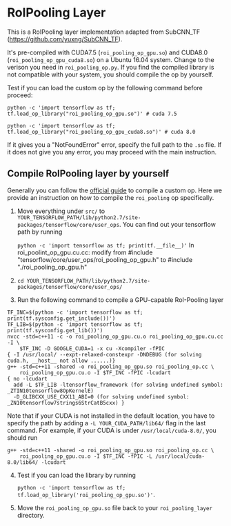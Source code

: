 # RoIPooling Layer

This is a RoIPooling layer implementation adapted from SubCNN\_TF (https://github.com/yuxng/SubCNN_TF).

It's pre-compiled with CUDA7.5 (`roi_pooling_op_gpu.so`) and CUDA8.0 (`roi_pooling_op_gpu_cuda8.so`) on a Ubuntu 16.04 system. Change to the verison you need in `roi_pooling_op.py`. If you find the compiled library is not compatible with your system, you should compile the op by yourself.

Test if you can load the custom op by the following command before proceed:

`python -c 'import tensorflow as tf; tf.load_op_library("roi_pooling_op_gpu.so")' # cuda 7.5`

`python -c 'import tensorflow as tf; tf.load_op_library("roi_pooling_op_gpu_cuda8.so")' # cuda 8.0`

If it gives you a "NotFoundError" error, specify the full path to the `.so` file. If it does not give you any error, you may proceed with the main instruction.

## Compile RoIPooling layer by yourself
Generally you can follow the [official guide](https://www.tensorflow.org/extend/adding_an_op) to compile a custom op.
Here we provide an instruction on how to compile the `roi_pooling` op specifically.
1. Move everything under `src/` to `YOUR_TENSORFLOW_PATH/lib/python2.7/site-packages/tensorflow/core/user_ops`. You can find out your tensorflow path by running

    `python -c 'import tensorflow as tf; print(tf.__file__)'`
In roi_poolint_op_gpu.cu.cc: modify from #include "tensorflow/core/user_ops/roi_pooling_op_gpu.h"
to #include "./roi_pooling_op_gpu.h"
2. `cd YOUR_TENSORFLOW_PATH/lib/python2.7/site-packages/tensorflow/core/user_ops/`
3. Run the following command to compile a GPU-capable RoI-Pooling layer

```
TF_INC=$(python -c 'import tensorflow as tf; print(tf.sysconfig.get_include())')
TF_LIB=$(python -c 'import tensorflow as tf; print(tf.sysconfig.get_lib())')
nvcc -std=c++11 -c -o roi_pooling_op_gpu.cu.o roi_pooling_op_gpu.cu.cc -I \
    $TF_INC -D GOOGLE_CUDA=1 -x cu -Xcompiler -fPIC
{ -I /usr/local/ --expt-relaxed-constexpr -DNDEBUG (for solving cuda.h, __host__ not allow ......)}
g++ -std=c++11 -shared -o roi_pooling_op_gpu.so roi_pooling_op.cc \
    roi_pooling_op_gpu.cu.o -I $TF_INC -fPIC -lcudart
{ no -lcudart
  add -L $TF_LIB -ltensorflow_framework (for solving undefined symbol: _ZTIN10tensorflow8OpKernelE)
  -D_GLIBCXX_USE_CXX11_ABI=0 (for solving undefined symbol: _ZN10tensorflow7strings6StrCatB5cxx) }
```

Note that if your CUDA is not installed in the default location, you have to specify the path by adding a `-L YOUR_CUDA_PATH/lib64/` flag in the last command.
For example, if your CUDA is under `/usr/local/cuda-8.0/`, you should run 
```
g++ -std=c++11 -shared -o roi_pooling_op_gpu.so roi_pooling_op.cc \
    roi_pooling_op_gpu.cu.o -I $TF_INC -fPIC -L /usr/local/cuda-8.0/lib64/ -lcudart
```

4. Test if you can load the library by running 

    `python -c 'import tensorflow as tf; tf.load_op_library('roi_pooling_op_gpu.so')'`.

5. Move the `roi_pooling_op_gpu.so` file back to your `roi_pooling_layer` directory.
